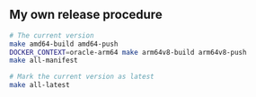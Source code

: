 ## My own release procedure

```bash
# The current version
make amd64-build amd64-push
DOCKER_CONTEXT=oracle-arm64 make arm64v8-build arm64v8-push
make all-manifest

# Mark the current version as latest
make all-latest
```